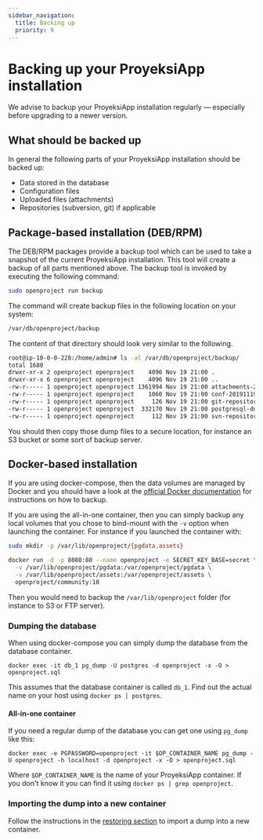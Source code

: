 ```yaml
---
sidebar_navigation:
  title: Backing up
  priority: 9
---
```


# Backing up your ProyeksiApp installation

We advise to backup your ProyeksiApp installation regularly — especially before upgrading to a newer version.

## What should be backed up

In general the following parts of your ProyeksiApp installation should be backed up:

- Data stored in the database
- Configuration files
- Uploaded files (attachments)
- Repositories (subversion, git) if applicable

## Package-based installation (DEB/RPM)

The DEB/RPM packages provide a backup tool which can be used to take a snapshot
of the current ProyeksiApp installation. This tool will create a backup of
all parts mentioned above. The backup tool is invoked by executing the following
command:

```bash
sudo openproject run backup
```

The command will create backup files in the following location on your system:

```bash
/var/db/openproject/backup
```

The content of that directory should look very similar to the following.

```bash
root@ip-10-0-0-228:/home/admin# ls -al /var/db/openproject/backup/
total 1680
drwxr-xr-x 2 openproject openproject    4096 Nov 19 21:00 .
drwxr-xr-x 6 openproject openproject    4096 Nov 19 21:00 ..
-rw-r----- 1 openproject openproject 1361994 Nov 19 21:00 attachments-20191119210038.tar.gz
-rw-r----- 1 openproject openproject    1060 Nov 19 21:00 conf-20191119210038.tar.gz
-rw-r----- 1 openproject openproject     126 Nov 19 21:00 git-repositories-20191119210038.tar.gz
-rw-r----- 1 openproject openproject  332170 Nov 19 21:00 postgresql-dump-20191119210038.pgdump
-rw-r----- 1 openproject openproject     112 Nov 19 21:00 svn-repositories-20191119210038.tar.gz
```

You should then copy those dump files to a secure location, for instance an S3 bucket or some sort of backup server.

## Docker-based installation

If you are using docker-compose, then the data volumes are managed by Docker and you should have a look at the [official Docker documentation](https://docs.docker.com/storage/volumes/) for instructions on how to backup.

If you are using the all-in-one container, then you can simply backup any local volumes that you chose to bind-mount with the `-v` option when launching the container. For instance if you launched the container with:

```bash
sudo mkdir -p /var/lib/openproject/{pgdata,assets}

docker run -d -p 8080:80 --name openproject -e SECRET_KEY_BASE=secret \
  -v /var/lib/openproject/pgdata:/var/openproject/pgdata \
  -v /var/lib/openproject/assets:/var/openproject/assets \
  openproject/community:10
```

Then you would need to backup the `/var/lib/openproject` folder (for instance to S3 or FTP server).

### Dumping the database

When using docker-compose you can simply dump the database from the database container.

```
docker exec -it db_1 pg_dump -U postgres -d openproject -x -O > openproject.sql
```

This assumes that the database container is called `db_1`. Find out the actual name on your host using `docker ps | postgres`.

#### All-in-one container

If you need a regular dump of the database you can get one using `pg_dump` like this:

```
docker exec -e PGPASSWORD=openproject -it $OP_CONTAINER_NAME pg_dump -U openproject -h localhost -d openproject -x -O > openproject.sql
```

Where `$OP_CONTAINER_NAME` is the name of your ProyeksiApp container. If you don't know it you can find it using `docker ps | grep openproject`.

### Importing the dump into a new container

Follow the instructions in the [restoring section](../restoring/#docker-based-installation) to import a dump into a new container.
